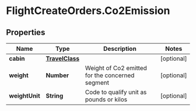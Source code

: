 # FlightCreateOrders.Co2Emission

## Properties

Name | Type | Description | Notes
------------ | ------------- | ------------- | -------------
**cabin** | [**TravelClass**](TravelClass.md) |  | [optional] 
**weight** | **Number** | Weight of Co2 emitted for the concerned segment | [optional] 
**weightUnit** | **String** | Code to qualify unit as pounds or kilos | [optional] 


